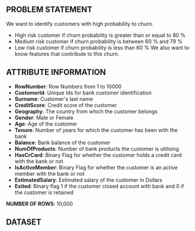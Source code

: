 ## PROBLEM STATEMENT
We want to identify customers with high probability to churn.
  - High risk customer if churn probability is greater than or equal to 80 %
  - Medium risk customer if churn probability is between 60 % and 79 %
  - Low risk customer if churn probability is less than 60 %
We also want to know features that contribute to this churn.  

## ATTRIBUTE INFORMATION
- **RowNumber**: Row Numbers from 1 to 10000
- **CustomerId**: Unique Ids for bank customer identification
- **Surname**: Customer's last name
- **CreditScore**: Credit score of the customer
- **Geography**: The country from which the customer belongs
- **Gender**: Male or Female
- **Age**: Age of the customer
- **Tenure**: Number of years for which the customer has been with the bank
- **Balance**: Bank balance of the customer
- **NumOfProducts**: Number of bank products the customer is utilising
- **HasCrCard**: Binary Flag for whether the customer holds a credit card with the bank or not
- **IsActiveMember**: Binary Flag for whether the customer is an active member with the bank or not
- **EstimatedSalary**: Estimated salary of the customer in Dollars
- **Exited**: Binary flag 1 if the customer closed account with bank and 0 if the customer is retained  


**NUMBER OF ROWS**: 10,000

## DATASET





